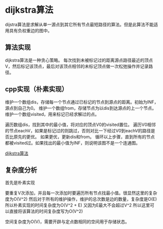 # dijkstra算法

dijstra算法是求解从单一源点到其它所有节点最短路径的算法。但是此算法不能适用具有负权重边的图中。

## 算法实现

dijkstra算法是一种贪心策略。
每次找到未被标记过的距离源点路径最近的顶点V，然后标记该顶点，最后对该顶点相邻的未标记顶点做一次松弛操作并记录路径。

## cpp实现（朴素实现）

维护一个数组dis，存储每一个节点通过已标记的节点到源点的距离。初始为INF，源点到自己为0。
维护一个数组from，存储节点为以dis到达源点的上一个节点。
维护一个数组visited，用来标记已经求解过的点。

遍历数组dis，找到其中的最小值，将对应的顶点V0的visited置位。
遍历V0相邻的节点eachV，如果是标记过的则跳过，否则对比一下经过V0到eachV的路径是否比原先的更优。
如果更优，更新dis和from。
循环以上步骤，直到所有的节点都被visited过。如果找出的最小值为INF，则说明该图不是一个连通图。

[dijkstra算法](./dijkstra算法_0.cpp)

## 复杂度分析

首先是朴素实现

要重复V次添加，并且每一次添加时要遍历所有节点找最小值。很显然这里的复杂度为O(V^2)
然后对于所有的维护操作，维护的总次数是边的数量，复杂度是O(E)
所以朴素实现的时间复杂度为O(V^2 + E)
又因为E最大不会超过V^2
所以这里可以直接将该算法的时间复杂度写为O(V^2)

空间复杂度为O(V)，需要开辟与定点数相同的空间用于存储状态。
